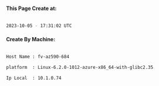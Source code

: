 
   
#### This Page Create at:

```bash

2023-10-05 - 17:31:02 UTC

```

#### Create By Machine:

```bash

Host Name : fv-az590-684

platform  : Linux-6.2.0-1012-azure-x86_64-with-glibc2.35

Ip Local  : 10.1.0.74

```

